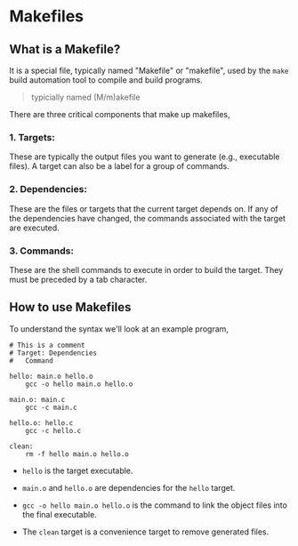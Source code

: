 # Makefiles

## What is a Makefile?
It is a special file, typically named "Makefile" or "makefile", used by the `make` build automation tool to compile and build programs.

> typicially named (M/m)akefile
 
There are three critical components that make up makefiles,

### 1. Targets:
   
These are typically the output files you want to generate (e.g., executable files). A target can also be a label for a group of commands.

### 2. Dependencies:
   
These are the files or targets that the current target depends on. If any of the dependencies have changed, the commands associated with the target are executed.

### 3. Commands:
   
These are the shell commands to execute in order to build the target. They must be preceded by a tab character.

## How to use Makefiles

To understand the syntax we'll look at an example program,

```
# This is a comment
# Target: Dependencies
#   Command

hello: main.o hello.o
    gcc -o hello main.o hello.o

main.o: main.c
    gcc -c main.c

hello.o: hello.c
    gcc -c hello.c

clean:
    rm -f hello main.o hello.o
```

- `hello` is the target executable.

- `main.o` and `hello.o` are dependencies for the `hello` target.

- `gcc -o hello main.o hello.o` is the command to link the object files into the final executable.

- The `clean` target is a convenience target to remove generated files.
